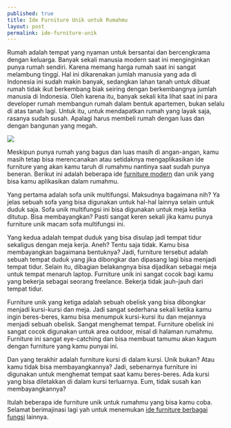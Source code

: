 ```yaml
---
published: true
title: Ide Furniture Unik untuk Rumahmu
layout: post
permalink: ide-furniture-unik
---
```

Rumah adalah tempat yang nyaman untuk bersantai dan bercengkrama dengan keluarga. Banyak sekali manusia modern saat ini menginginkan punya rumah sendiri. Karena memang harga rumah saat ini sangat melambung tinggi. Hal ini dikarenakan jumlah manusia yang ada di Indonesia ini sudah makin banyak, sedangkan lahan tanah untuk dibuat rumah tidak ikut berkembang biak seiring dengan berkembangnya jumlah manusia di Indonesia. Oleh karena itu, banyak sekali kita lihat saat ini para developer rumah membangun rumah dalam bentuk apartemen, bukan selalu di atas tanah lagi. Untuk itu, untuk mendapatkan rumah yang layak saja, rasanya sudah susah. Apalagi harus membeli rumah dengan luas dan dengan bangunan yang megah.

<img src="http://i2.wp.com/houseklik.com/wp-content/uploads/2015/10/Desain-Furnitur-Unik-Sofa-Multi-Fungsi-2.jpg">

Meskipun punya rumah yang bagus dan luas masih di angan-angan, kamu masih tetap bisa merencanakan atau setidaknya mengaplikasikan ide furniture yang akan kamu taruh di rumahmu nantinya saat sudah punya beneran. Berikut ini adalah beberapa ide <a href="https://www.ruparupa.com/furniture.html">furniture modern</a> dan unik yang bisa kamu aplikasikan dalam rumahmu.

Yang pertama adalah sofa unik multifungsi. Maksudnya bagaimana nih? Ya jelas sebuah sofa yang bisa digunakan untuk hal-hal lainnya selain untuk duduk saja. Sofa unik multifungsi ini bisa digunakan untuk meja ketika ditutup. Bisa membayangkan? Pasti sangat keren sekali jika kamu punya furniture unik macam sofa multifungsi ini.

Yang kedua adalah tempat duduk yang bisa disulap jadi tempat tidur sekaligus dengan meja kerja. Aneh? Tentu saja tidak. Kamu bisa membayangkan bagaimana bentuknya? Jadi, furniture tersebut adalah sebuah tempat duduk yang jika dibongkar dan dipasang lagi bisa menjadi tempat tidur. Selain itu, dibagian belakangnya bisa dijadikan sebagai meja untuk tempat menaruh laptop. Furniture unik ini sangat cocok bagi kamu yang bekerja sebagai seorang freelance. Bekerja tidak jauh-jauh dari tempat tidur.

Furniture unik yang ketiga adalah sebuah obelisk yang bisa dibongkar menjadi kursi-kursi dan meja. Jadi sangat sederhana sekali ketika kamu ingin beres-beres, kamu bisa menumpuk kursi-kursi itu dan mejannya menjadi sebuah obelisk. Sangat menghemat tempat. Furniture obelisk ini sangat cocok digunakan untuk area outdoor, misal di halaman rumahmu. Furniture ini sangat eye-catching dan bisa membuat tamumu akan kagum dengan furniture yang kamu punyai ini.

Dan yang terakhir adalah furniture kursi di dalam kursi. Unik bukan? Atau kamu tidak bisa membayangkannya? Jadi, sebenarnya furniture ini digunakan untuk menghemat tempat saat kamu beres-beres. Ada kursi yang bisa diletakkan di dalam kursi terluarnya. Eum, tidak susah kan membayangkannya?

Itulah beberapa ide furniture unik untuk rumahmu yang bisa kamu coba. Selamat berimajinasi lagi yah untuk menemukan <a href="http://mythe.over-blog.com/2016/10/tips-membeli-furniture-multi-fungsi.html">ide furniture berbagai fungsi</a> lainnya.